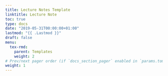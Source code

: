 ```yaml
---
title: Lecture Notes Template
linktitle: Lecture Note
toc: true
type: docs
date: "2019-05-31T00:00:00+01:00"
lastmod: "{{ .Lastmod }}"
draft: false
menu:
  tex-rmd:
    parent: Templates
    weight: 2
# Prev/next pager order (if `docs_section_pager` enabled in `params.toml`)
weight: 1
---
```

